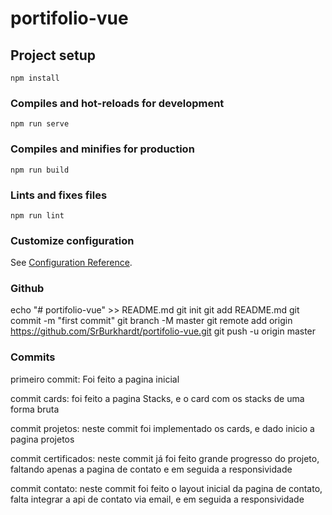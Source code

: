 # portifolio-vue

## Project setup
```
npm install
```

### Compiles and hot-reloads for development
```
npm run serve
```

### Compiles and minifies for production
```
npm run build
```

### Lints and fixes files
```
npm run lint
```

### Customize configuration
See [Configuration Reference](https://cli.vuejs.org/config/).

### Github

echo "# portifolio-vue" >> README.md
git init
git add README.md
git commit -m "first commit"
git branch -M master
git remote add origin https://github.com/SrBurkhardt/portifolio-vue.git
git push -u origin master


### Commits

primeiro commit: Foi feito a pagina inicial

commit cards: foi feito a pagina Stacks, e o card com os stacks de uma forma bruta

commit projetos: neste commit foi implementado os cards, e dado inicio a pagina projetos

commit certificados: neste commit já foi feito grande progresso do projeto, faltando apenas a pagina de contato
e em seguida a responsividade

commit contato: neste commit foi feito o layout inicial da pagina de contato, falta integrar a api de contato via email, e em seguida a responsividade